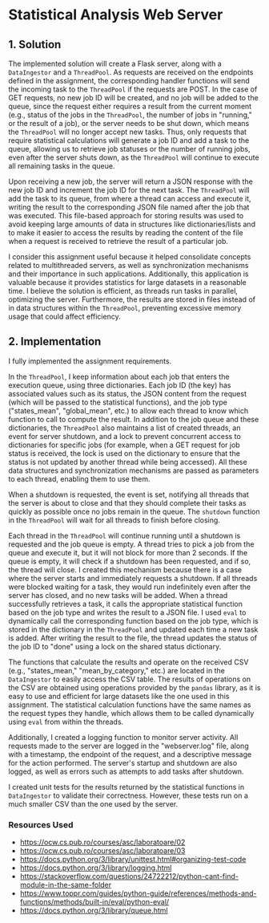 # Statistical Analysis Web Server

## 1. Solution

The implemented solution will create a Flask server, along with a `DataIngestor` and a `ThreadPool`. As requests are received on the endpoints defined in the assignment, the corresponding handler functions will send the incoming task to the `ThreadPool` if the requests are POST. In the case of GET requests, no new job ID will be created, and no job will be added to the queue, since the request either requires a result from the current moment (e.g., status of the jobs in the `ThreadPool`, the number of jobs in "running," or the result of a job), or the server needs to be shut down, which means the `ThreadPool` will no longer accept new tasks. Thus, only requests that require statistical calculations will generate a job ID and add a task to the queue, allowing us to retrieve job statuses or the number of running jobs, even after the server shuts down, as the `ThreadPool` will continue to execute all remaining tasks in the queue.

Upon receiving a new job, the server will return a JSON response with the new job ID and increment the job ID for the next task. The `ThreadPool` will add the task to its queue, from where a thread can access and execute it, writing the result to the corresponding JSON file named after the job that was executed. This file-based approach for storing results was used to avoid keeping large amounts of data in structures like dictionaries/lists and to make it easier to access the results by reading the content of the file when a request is received to retrieve the result of a particular job.

I consider this assignment useful because it helped consolidate concepts related to multithreaded servers, as well as synchronization mechanisms and their importance in such applications. Additionally, this application is valuable because it provides statistics for large datasets in a reasonable time. I believe the solution is efficient, as threads run tasks in parallel, optimizing the server. Furthermore, the results are stored in files instead of in data structures within the `ThreadPool`, preventing excessive memory usage that could affect efficiency.

## 2. Implementation

I fully implemented the assignment requirements.

In the `ThreadPool`, I keep information about each job that enters the execution queue, using three dictionaries. Each job ID (the key) has associated values such as its status, the JSON content from the request (which will be passed to the statistical functions), and the job type ("states_mean", "global_mean", etc.) to allow each thread to know which function to call to compute the result. In addition to the job queue and these dictionaries, the `ThreadPool` also maintains a list of created threads, an event for server shutdown, and a lock to prevent concurrent access to dictionaries for specific jobs (for example, when a GET request for job status is received, the lock is used on the dictionary to ensure that the status is not updated by another thread while being accessed). All these data structures and synchronization mechanisms are passed as parameters to each thread, enabling them to use them.

When a shutdown is requested, the event is set, notifying all threads that the server is about to close and that they should complete their tasks as quickly as possible once no jobs remain in the queue. The `shutdown` function in the `ThreadPool` will wait for all threads to finish before closing.

Each thread in the `ThreadPool` will continue running until a shutdown is requested and the job queue is empty. A thread tries to pick a job from the queue and execute it, but it will not block for more than 2 seconds. If the queue is empty, it will check if a shutdown has been requested, and if so, the thread will close. I created this mechanism because there is a case where the server starts and immediately requests a shutdown. If all threads were blocked waiting for a task, they would run indefinitely even after the server has closed, and no new tasks will be added. When a thread successfully retrieves a task, it calls the appropriate statistical function based on the job type and writes the result to a JSON file. I used `eval` to dynamically call the corresponding function based on the job type, which is stored in the dictionary in the `ThreadPool` and updated each time a new task is added. After writing the result to the file, the thread updates the status of the job ID to "done" using a lock on the shared status dictionary.

The functions that calculate the results and operate on the received CSV (e.g., "states_mean," "mean_by_category," etc.) are located in the `DataIngestor` to easily access the CSV table. The results of operations on the CSV are obtained using operations provided by the `pandas` library, as it is easy to use and efficient for large datasets like the one used in this assignment. The statistical calculation functions have the same names as the request types they handle, which allows them to be called dynamically using `eval` from within the threads.

Additionally, I created a logging function to monitor server activity. All requests made to the server are logged in the "webserver.log" file, along with a timestamp, the endpoint of the request, and a descriptive message for the action performed. The server's startup and shutdown are also logged, as well as errors such as attempts to add tasks after shutdown.

I created unit tests for the results returned by the statistical functions in `DataIngestor` to validate their correctness. However, these tests run on a much smaller CSV than the one used by the server.

### Resources Used

- https://ocw.cs.pub.ro/courses/asc/laboratoare/02
- https://ocw.cs.pub.ro/courses/asc/laboratoare/03
- https://docs.python.org/3/library/unittest.html#organizing-test-code
- https://docs.python.org/3/library/logging.html
- https://stackoverflow.com/questions/24722212/python-cant-find-module-in-the-same-folder
- https://www.toppr.com/guides/python-guide/references/methods-and-functions/methods/built-in/eval/python-eval/
- https://docs.python.org/3/library/queue.html
